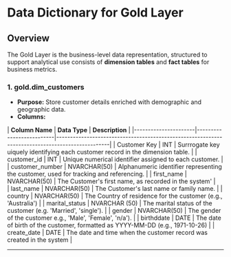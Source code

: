 # Data Dictionary for Gold Layer 

## Overview
The Gold Layer is the business-level data representation, structured to support analytical use consists of **dimension tables** and **fact tables** for business metrics.


### 1. **gold.dim_customers**
- **Purpose:** Store customer details enriched with demographic and geographic data.
- **Columns:**

| **Column Name**      | **Data Type**            | **Description** 
                                                    |
|----------------------|--------------------------|-------------------------------------------------------------------------------------------------|
| Customer Key         | INT                      | Surrrogate key uiquely identifying each customer record in the dimension table.                 |
| customer_id          | INT                      | Unique numerical identifier assigned to each customer.                                          |
| customer_number      | NVARCHAR(50)             | Alphanumeric identifier representing the customer, used for tracking and referencing.           |
| first_name           | NVARCHAR(50)             | The Customer's first name, as recorded in the system'                                           |          
| last_name            | NVARCHAR(50)             | The Customer's last name or family name.                                                        |
| country              | NVARCHAR(50)             | The Country of residence for the customer (e.g., 'Australia')                                   |
| marital_status       | NVARCHAR (50)            | The marital status of the customer (e.g. 'Married', 'single').                                  |
| gender               | NVARCHAR(50)             | The gender of the customer e.g., 'Male', 'Female', 'n/a').                                      |
| birthddate           | DATE                     | The date of birth of the customer, formatted as YYYY-MM-DD (e.g., 1971-10-26)                   |
| create_date          | DATE                     | The date and time when the customer record was created in the system                            |

---------------------------------
  
 
      
 
